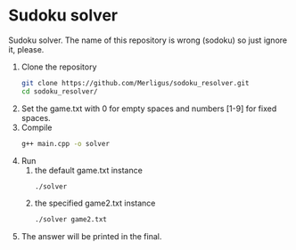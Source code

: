 # Sudoku solver
Sudoku solver. The name of this repository is wrong (sodoku) so just ignore it, please.

1. Clone the repository
   ```sh
   git clone https://github.com/Merligus/sodoku_resolver.git
   cd sodoku_resolver/
   ```
2. Set the game.txt with 0 for empty spaces and numbers [1-9] for fixed spaces.
3. Compile
    ```sh
    g++ main.cpp -o solver
    ```
4. Run
	1. the default game.txt instance
	    ```sh
	    ./solver
	    ```
    2. the specified game2.txt instance
    	```sh
	    ./solver game2.txt
	    ```
5. The answer will be printed in the final.